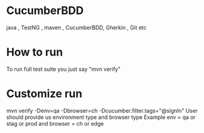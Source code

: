 # CucumberBDD
 java , TestNG , maven , CucumberBDD, Gherkin , Git etc
 
# How to run
 To run full test suite  you just say "mvn verify"
# Customize run
       

 mvn verify -Denv=qa -Dbrowser=ch -Dcucumber.filter.tags="@signIn"
 User should provide us environment type and browser type
 Example env = qa or stag or prod and browser = ch or edge